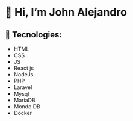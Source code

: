 # 🌱 Hi, I’m John Alejandro 

## 🔭 Tecnologies: 
- HTML
- CSS
- JS
- React js 
- NodeJs
- PHP
- Laravel
- Mysql
- MariaDB
- Mondo DB
- Docker

<!--
- 🔭 I’m currently working on ...
- 🌱 I’m currently learning ...
- 👯 I’m looking to collaborate on ...
- 🤔 I’m looking for help with ...
- 💬 Ask me about ...
- 📫 How to reach me: ...
- 😄 Pronouns: ...
- ⚡ Fun fact: ...
-->
